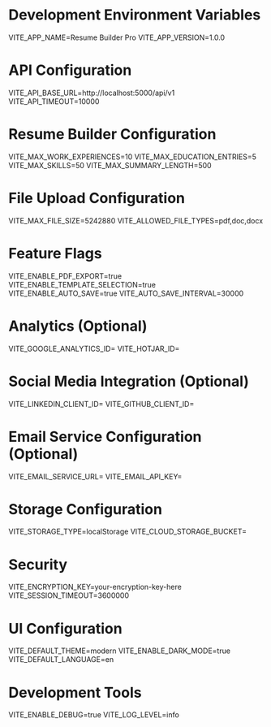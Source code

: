 # Development Environment Variables
VITE_APP_NAME=Resume Builder Pro
VITE_APP_VERSION=1.0.0

# API Configuration
VITE_API_BASE_URL=http://localhost:5000/api/v1
VITE_API_TIMEOUT=10000

# Resume Builder Configuration
VITE_MAX_WORK_EXPERIENCES=10
VITE_MAX_EDUCATION_ENTRIES=5
VITE_MAX_SKILLS=50
VITE_MAX_SUMMARY_LENGTH=500

# File Upload Configuration
VITE_MAX_FILE_SIZE=5242880
VITE_ALLOWED_FILE_TYPES=pdf,doc,docx

# Feature Flags
VITE_ENABLE_PDF_EXPORT=true
VITE_ENABLE_TEMPLATE_SELECTION=true
VITE_ENABLE_AUTO_SAVE=true
VITE_AUTO_SAVE_INTERVAL=30000

# Analytics (Optional)
VITE_GOOGLE_ANALYTICS_ID=
VITE_HOTJAR_ID=

# Social Media Integration (Optional)
VITE_LINKEDIN_CLIENT_ID=
VITE_GITHUB_CLIENT_ID=

# Email Service Configuration (Optional)
VITE_EMAIL_SERVICE_URL=
VITE_EMAIL_API_KEY=

# Storage Configuration
VITE_STORAGE_TYPE=localStorage
VITE_CLOUD_STORAGE_BUCKET=

# Security
VITE_ENCRYPTION_KEY=your-encryption-key-here
VITE_SESSION_TIMEOUT=3600000

# UI Configuration
VITE_DEFAULT_THEME=modern
VITE_ENABLE_DARK_MODE=true
VITE_DEFAULT_LANGUAGE=en

# Development Tools
VITE_ENABLE_DEBUG=true
VITE_LOG_LEVEL=info
